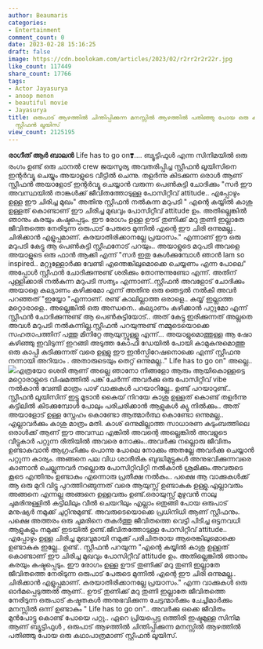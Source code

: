 ```yaml
---
author: Beaumaris
categories:
- Entertainment
comment_count: 0
date: 2023-02-28 15:16:25
draft: false
image: https://cdn.boolokam.com/articles/2023/02/r2rr2r2r22r.jpg
like_count: 117449
share_count: 17766
tags:
- Actor Jayasurya
- anoop menon
- beautiful movie
- Jayasurya
title: ഒരുപാട് ആഴത്തിൽ ചിന്തിപ്പിക്കുന്ന മനസ്സിൽ ആഴത്തിൽ പതിഞ്ഞു പോയ ഒരു കഥാപാത്രമാണ്
  സ്റ്റീഫൻ ലൂയിസ്‌
view_count: 2125195
---
```


**രാഗീത് ആർ ബാലൻ** Life has to go on❣️.... ബ്യൂട്ടിഫുൾ എന്ന സിനിമയിൽ ഒരു രംഗം ഉണ്ട് ഒരു ചാനൽ crew ജയസൂര്യ അവതരിപ്പിച്ച സ്റ്റീഫൻ ലൂയിസിനെ ഇന്റർവ്യൂ ചെയ്യും അയാളുടെ വീട്ടിൽ ചെന്നു. തളർന്നു കിടക്കുന്ന ഒരാൾ ആണ് സ്റ്റീഫൻ അയാളോട് ഇന്റർവ്യൂ ചെയ്യാൻ വരുന്ന പെൺകുട്ടി ചോദിക്കും "സർ ഈ അവസ്ഥയിൽ താങ്കൾക്ക് ജീവിതത്തോടുള്ള പോസിറ്റീവ് attitude.. എപ്പോഴും ഉള്ള ഈ ചിരിച്ച മുഖം" അതിനു സ്റ്റീഫൻ നൽകുന്ന മറുപടി " എന്റെ കയ്യിൽ കാശു ഉള്ളത് കൊണ്ടാണ് ഈ ചിരിച്ച മുഖവും പോസിറ്റീവ് attitude ഉം. അതില്ലെങ്കിൽ ഞാനും കരയും കഷ്ടപ്പെടും. ഈ രോഗം ഉള്ള ഊട് തുണിക്ക് മറു തുണി ഇല്ലാതേ ജീവിതത്തെ നേരിടുന്ന ഒരുപാട് പേരുടെ മുന്നിൽ എന്റെ ഈ ചിരി ഒന്നുമല്ല.. ചിരിക്കാൻ എളുപ്പമാണ്. കരയാതിരിക്കാനല്ലേ പ്രയാസം." എന്നാണ് ഈ ഒരു മറുപടി കേട്ടു ആ പെൺകുട്ടി സ്റ്റീഫനോട് പറയും.. അയാളുടെ മറുപടി അവളെ അയാളുടെ ഒരു ഫാൻ ആക്കി എന്ന് "സർ ഇതു കേൾക്കുമ്പോൾ ഞാൻ Iam so inspired.. മറ്റുള്ളോർക്കു വേണ്ടി എന്തെങ്കിലുമൊക്കെ ചെയ്യണം എന്ന പോലെ" അപ്പോൾ സ്റ്റീഫൻ ചോദിക്കുന്നുണ്ട് ശരിക്കും തോന്നുന്നുണ്ടോ എന്ന്. അതിന് പുള്ളിക്കാരി നൽകുന്ന മറുപടി സത്യം എന്നാണ്..സ്റ്റീഫൻ അവളോട്‌ ചോദിക്കും അയാളെ കല്യാണം കഴിക്കമോ എന്ന് അതിനു ഒരു ഞെട്ടൽ നൽകി അവർ പറഞ്ഞത് "ഇയ്യോ "എന്നാണ്. രണ്ട് കാലില്ലാത്ത ഒരാളെ.. കയ്യ് ഇല്ലാത്ത മറ്റൊരാളെ.. അല്ലെങ്കിൽ ഒരു അന്ധനെ.. കല്യാണം കഴിക്കാൻ പറ്റുമോ എന്ന് സ്റ്റീഫൻ ചോദിക്കുന്നുണ്ട് ആ പെൺകുട്ടിയോട്.. അത് കേട്ടു ഇരിക്കുന്നത് അല്ലതെ അവൾ മറുപടി നൽകുന്നില്ല.സ്റ്റീഫൻ പറയുന്നുണ്ട് നമ്മുടെയൊക്കെ സഹതാപത്തിന് പത്തു മിനിറ്റേ ആയുസ്സുള്ളൂ എന്ന്... അയാളുമൊത്തുള്ള ആ ഷോ കഴിഞ്ഞു ഇവിടുന്ന് ഇറങ്ങി അടുത്ത കോഫി ഡേയിൽ പോയി കാമുകനുമൊത്തു ഒരു കാപ്പി കുടിക്കുന്നത് വരെ ഉള്ളു ഈ ഇൻസ്പിറേഷനൊക്കെ എന്ന് സ്റ്റീഫനു നന്നായി അറിയാം . അതാരുടെയും തെറ്റ് ഒന്നുമല്ല.." Life has to go on" അല്ലെ.. ![](https://cdn.boolokam.com/articles/2023/02/r2rr2r2r22r.jpg)എത്രയോ ശെരി ആണ് അല്ലെ ഞാനോ നിങ്ങളോ ആരും ആയികൊള്ളട്ടെ മറ്റൊരാളുടെ വിഷമത്തിൽ പങ്ക് ചേർന്ന് അവർക്കു ഒരു പോസിറ്റീവ് vibe നൽകാൻ വേണ്ടി മാത്രം പാഴ് വാക്കുകൾ പറയാറില്ലേ.. ഉണ്ട് പറയാറുണ്ട്.. സ്റ്റീഫൻ ലൂയിസിന് ഇട്ടു മൂടാൻ കൈയ് നിറയേ കാശു ഉള്ളത് കൊണ്ട് തളർന്നു കട്ടിലിൽ കിടക്കുമ്പോൾ പോലും പരിചരിക്കാൻ ആളുകൾ ക്യു നിൽക്കും.. അത് അയാളോട് ഉള്ള സ്നേഹം കൊണ്ടോ ആത്മാർത്ഥ കൊണ്ടോ ഒന്നുമല്ല.. എല്ലാവർക്കും കാശു മാത്രം മതി. കാശ് ഒന്നുമില്ലാത്ത സാധാരണ കുടുംബത്തിലെ ഒരാൾക്ക് ആണ് ഈ അവസ്ഥ എങ്കിൽ അവന്റെ അല്ലെങ്കിൽ അവളുടെ വീട്ടുകാർ പറ്റുന്ന രീതിയിൽ അവരെ നോക്കും..അവർക്കു നല്ലൊരു ജീവിതം ഉണ്ടാകുവാൻ ആഗ്രഹിക്കും പൊന്നു പോലെ നോക്കും അതല്ലേ അവർക്കു ചെയ്യാൻ പറ്റുന്ന കാര്യം. അങ്ങനെ പല വിധ ശാരീരിക ബുദ്ധിമുട്ടുകൾ അനുഭവിക്കുന്നവരെ കാണാൻ ചെല്ലുന്നവർ നല്ലൊരു പോസിറ്റിവിറ്റി നൽകാൻ ശ്രമിക്കും.അവരുടെ കൂടെ എന്തിനും ഉണ്ടാകും എന്നൊരു പ്രതീക്ഷ നൽകും.. പക്ഷെ ആ വാക്കുകൾക്ക് ആ ഒരു മുറി വിട്ടു പുറത്തിറങ്ങുന്നത് വരെ ആയുസ്സ് ഉണ്ടാകുക ഉള്ളു.എല്ലാവരും അങ്ങനെ എന്നല്ല അങ്ങനെ ഉള്ളവരും ഉണ്ട്.ഒരായുസ്സ് മുഴുവൻ നാലു ചുമരിനുള്ളിൽ കട്ടിലിലും വീൽ ചെയറിലും എല്ലാം ഒതുങ്ങി പോയ ഒരുപാട് മനുഷ്യർ നമുക്ക് ചുറ്റിനുമുണ്ട്. അവരുടെയൊക്കെ പ്രധിനിധി ആണ് സ്റ്റീഫനും. പക്ഷെ അത്തരം ഒരു ചുമരിനെ തകർത്തു ജീവിതത്തെ വെട്ടി പിടിച്ച ഒട്ടനവധി ആളുകളും നമുക്ക് ഇടയിൽ ഉണ്ട്.ജീവിതത്തോടുള്ള പോസിറ്റീവ് attitude.. എപ്പോഴും ഉള്ള ചിരിച്ച മുഖവുമായി നമുക്ക് പരിചിതരായ ആരെങ്കിലുമൊക്കെ ഉണ്ടാകുക ഇല്ലേ.. ഉണ്ട്.. സ്റ്റീഫൻ പറയുന്ന "എന്റെ കയ്യിൽ കാശു ഉള്ളത് കൊണ്ടാണ് ഈ ചിരിച്ച മുഖവും പോസിറ്റീവ് attitude ഉം. അതില്ലെങ്കിൽ ഞാനും കരയും കഷ്ടപ്പെടും. ഈ രോഗം ഉള്ള ഊട് തുണിക്ക് മറു തുണി ഇല്ലാതേ ജീവിതത്തെ നേരിടുന്ന ഒരുപാട് പേരുടെ മുന്നിൽ എന്റെ ഈ ചിരി ഒന്നുമല്ല.. ചിരിക്കാൻ എളുപ്പമാണ്. കരയാതിരിക്കാനല്ലേ പ്രയാസം." എന്ന വാക്കുകൾ ഒരു ഓർമപ്പെടുത്തൽ ആണ്.. ഊട് തുണിക്ക് മറു തുണി ഇല്ലാതേ ജീവിതത്തെ നേരിടുന്ന ഒരുപാട് കഷ്ടതകൾ അനുഭവിക്കുന്ന ചേട്ടന്മാർക്കും ചേച്ചിമാർക്കും മനസ്സിൽ ഒന്ന് ഉണ്ടാകും " Life has to go on".. അവർക്കു ഒക്കെ ജീവിതം മുൻപോട്ടു കൊണ്ട് പോയെ പറ്റു.. ഏറെ പ്രിയപ്പെട്ട ഒത്തിരി ഇഷ്ടമുള്ള സിനിമ ആണ് ബ്യൂട്ടിഫുൾ , ഒരുപാട് ആഴത്തിൽ ചിന്തിപ്പിക്കുന്ന മനസ്സിൽ ആഴത്തിൽ പതിഞ്ഞു പോയ ഒരു കഥാപാത്രമാണ് സ്റ്റീഫൻ ലൂയിസ്‌.